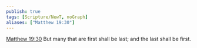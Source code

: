 ```yaml
---
publish: true
tags: [Scripture/NewT, noGraph]
aliases: ["Matthew 19:30"]
---
```

[Matthew 19:30](https://churchofjesuschrist.org/study/scriptures/nt/matt/19?lang=eng&id=p30#p30) But many that are first shall be last; and the last shall be first.




